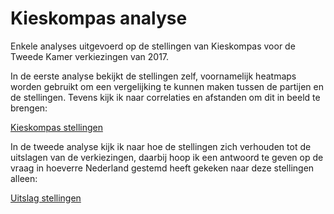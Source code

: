 # Kieskompas analyse

Enkele analyses uitgevoerd op de stellingen van Kieskompas voor de Tweede Kamer verkiezingen van 2017.

In de eerste analyse bekijkt de stellingen zelf, voornamelijk heatmaps worden gebruikt om een vergelijking te kunnen maken tussen de partijen en de stellingen. Tevens kijk ik naar correlaties en afstanden om dit in beeld te brengen:

[Kieskompas stellingen](https://github.com/theunis/kieskompas-analyse/blob/master/Kieskompas.md)

In de tweede analyse kijk ik naar hoe de stellingen zich verhouden tot de uitslagen van de verkiezingen, daarbij hoop ik een antwoord te geven op de vraag in hoeverre Nederland gestemd heeft gekeken naar deze stellingen alleen:

[Uitslag stellingen](https://github.com/theunis/kieskompas-analyse/blob/master/Uitslag_stellingen.md)
